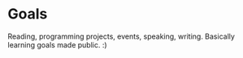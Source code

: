 # Goals
Reading, programming projects, events, speaking, writing. Basically learning goals made public. :)

